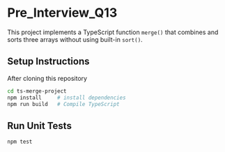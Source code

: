 # Pre_Interview_Q13

This project implements a TypeScript function `merge()` that combines and sorts three arrays without using built-in `sort()`.

## Setup Instructions

After cloning this repository

```bash
cd ts-merge-project
npm install     # install dependencies
npm run build   # Compile TypeScript
```

## Run Unit Tests

```bash
npm test
```
